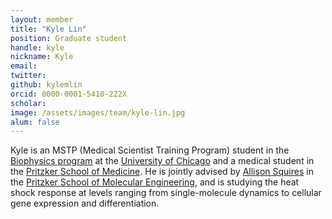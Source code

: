 ```yaml
---
layout: member
title: "Kyle Lin"
position: Graduate student
handle: kyle
nickname: Kyle
email: 
twitter: 
github: kylemlin
orcid: 0000-0001-5410-222X
scholar: 
image: /assets/images/team/kyle-lin.jpg
alum: false
---
```

Kyle is an MSTP (Medical Scientist Training Program) student in the [Biophysics program][1] at the [University of Chicago][2] and a medical student in the [Pritzker School of Medicine][3]. He is jointly advised by [Allison Squires][4] in the [Pritzker School of Molecular Engineering][5], and is studying the heat shock response at levels ranging from single-molecule dynamics to cellular gene expression and differentiation.

[1]: http://biophysics.uchicago.edu
[2]: http://www.uchicago.edu
[3]: http://pritzker.uchicago.edu/
[4]: https://pme.uchicago.edu/faculty/allison-squires
[5]: https://pme.uchicago.edu/
